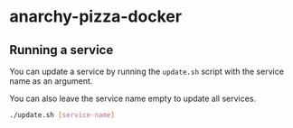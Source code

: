# anarchy-pizza-docker

## Running a service

You can update a service by running the `update.sh` script with the service name as an argument.

You can also leave the service name empty to update all services.

```sh
./update.sh [service-name]
```
